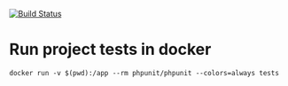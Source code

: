 [![Build Status](https://travis-ci.org/kocsis/CalculateDueDate.svg?branch=master)](https://travis-ci.org/kocsis/CalculateDueDate)
# Run project tests in docker

```docker run -v $(pwd):/app --rm phpunit/phpunit --colors=always tests```